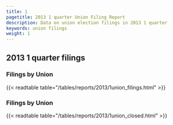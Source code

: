 ```yaml
---
title: 1
pagetitle: 2013 1 quarter Union Filing Report
description: Data on union election filings in 2013 1 quarter 
keywords: union filings
weight: 1
---
```


## 2013 1 quarter filings

### Filings by Union
{{< readtable table="/tables/reports/2013/1union_filings.html" >}}

### Filings by Union
{{< readtable table="/tables/reports/2013/1union_closed.html" >}}
